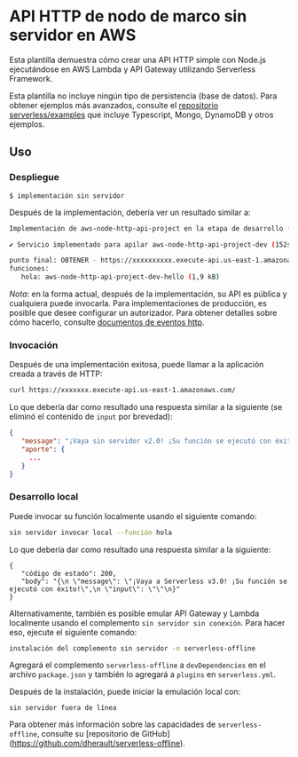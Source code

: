 <!--
title: 'Ejemplo de punto de enlace HTTP simple de AWS en NodeJS'
description: 'Esta plantilla demuestra cómo crear una API HTTP simple con Node.js ejecutándose en AWS Lambda y API Gateway utilizando Serverless Framework'.
diseño: documento
marco: v3
plataforma: AWS
idioma: nodoJS
enlace de autor: 'https://github.com/serverless'
nombre del autor: 'Serverless, inc.'
autorAvatar: 'https://avatars1.githubusercontent.com/u/13742415?s=200&v=4'
-->

# API HTTP de nodo de marco sin servidor en AWS

Esta plantilla demuestra cómo crear una API HTTP simple con Node.js ejecutándose en AWS Lambda y API Gateway utilizando Serverless Framework.

Esta plantilla no incluye ningún tipo de persistencia (base de datos). Para obtener ejemplos más avanzados, consulte el [repositorio serverless/examples](https://github.com/serverless/examples/) que incluye Typescript, Mongo, DynamoDB y otros ejemplos.

## Uso

### Despliegue

```
$ implementación sin servidor
```

Después de la implementación, debería ver un resultado similar a:

```bash
Implementación de aws-node-http-api-project en la etapa de desarrollo (us-east-1)

✔ Servicio implementado para apilar aws-node-http-api-project-dev (152s)

punto final: OBTENER - https://xxxxxxxxxx.execute-api.us-east-1.amazonaws.com/
funciones:
   hola: aws-node-http-api-project-dev-hello (1,9 kB)
```

_Nota_: en la forma actual, después de la implementación, su API es pública y cualquiera puede invocarla. Para implementaciones de producción, es posible que desee configurar un autorizador. Para obtener detalles sobre cómo hacerlo, consulte [documentos de eventos http](https://www.serverless.com/framework/docs/providers/aws/events/apigateway/).

### Invocación

Después de una implementación exitosa, puede llamar a la aplicación creada a través de HTTP:

```bash
curl https://xxxxxxx.execute-api.us-east-1.amazonaws.com/
```

Lo que debería dar como resultado una respuesta similar a la siguiente (se eliminó el contenido de `input` por brevedad):

```json
{
   "message": "¡Vaya sin servidor v2.0! ¡Su función se ejecutó con éxito!",
   "aporte": {
     ...
   }
}
```

### Desarrollo local

Puede invocar su función localmente usando el siguiente comando:

```bash
sin servidor invocar local --función hola
```

Lo que debería dar como resultado una respuesta similar a la siguiente:

```
{
   "código de estado": 200,
   "body": "{\n \"message\": \"¡Vaya a Serverless v3.0! ¡Su función se ejecutó con éxito!\",\n \"input\": \"\"\n}"
}
```


Alternativamente, también es posible emular API Gateway y Lambda localmente usando el complemento `sin servidor sin conexión`. Para hacer eso, ejecute el siguiente comando:

```bash
instalación del complemento sin servidor -n serverless-offline
```

Agregará el complemento `serverless-offline` a `devDependencies` en el archivo `package.json` y también lo agregará a `plugins` en `serverless.yml`.

Después de la instalación, puede iniciar la emulación local con:

```
sin servidor fuera de línea
```

Para obtener más información sobre las capacidades de `serverless-offline`, consulte su [repositorio de GitHub] (https://github.com/dherault/serverless-offline).

